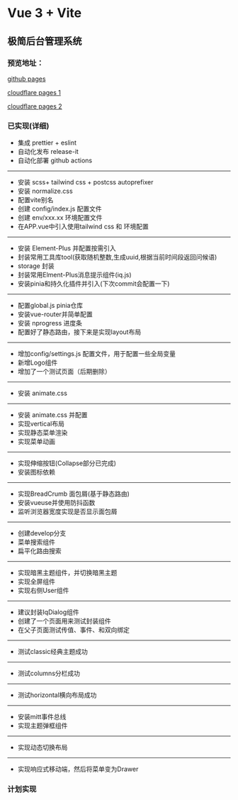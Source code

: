 # Vue 3 + Vite

## 极简后台管理系统

### 预览地址：
[github pages](https://marioliu2001.github.io/vue3-iqoo-admin-easy-template)

[cloudflare pages 1](https://vue3-iqoo-admin-easy-template.mario167.onflashdrive.app)

[cloudflare pages 2](https://vue3-iqoo-admin-easy-template.pages.dev)

### 已实现(详细)

- 集成 prettier + eslint
- 自动化发布 release-it
- 自动化部署 github actions
---
- 安装 scss+ tailwind css + postcss autoprefixer
- 安装 normalize.css
- 配置vite别名
- 创建 config/index.js 配置文件
- 创建 env/xxx.xx 环境配置文件
- 在APP.vue中引入使用tailwind css 和 环境配置
---
- 安装 Element-Plus 并配置按需引入
- 封装常用工具库tool(获取随机整数,生成uuid,根据当前时间段返回问候语)
- storage 封装
- 封装常用Elment-Plus消息提示组件(iq.js)
- 安装pinia和持久化插件并引入(下次commit会配置一下)
---
- 配置global.js pinia仓库
- 安装vue-router并简单配置
- 安装 nprogress 进度条
- 配置好了静态路由，接下来是实现layout布局
---
- 增加config/settings.js 配置文件，用于配置一些全局变量
- 新增Logo组件
- 增加了一个测试页面（后期删除）
---
- 安装 animate.css
---
- 安装 animate.css 并配置
- 实现vertical布局
- 实现静态菜单渲染
- 实现菜单动画
---
- 实现伸缩按钮(Collapse部分已完成)
- 安装图标依赖
---
- 实现BreadCrumb 面包屑(基于静态路由)
- 安装vueuse并使用防抖函数
- 监听浏览器宽度实现是否显示面包屑
---
- 创建develop分支
- 菜单搜索组件
- 扁平化路由搜索
---
- 实现暗黑主题组件，并切换暗黑主题
- 实现全屏组件
- 实现右侧User组件
---
- 建议封装IqDialog组件
- 创建了一个页面用来测试封装组件
- 在父子页面测试传值、事件、和双向绑定
---
- 测试classic经典主题成功
---
- 测试columns分栏成功
---
- 测试horizontal横向布局成功
---
- 安装mitt事件总线
- 实现主题弹框组件
---
- 实现动态切换布局
---
- 实现响应式移动端，然后将菜单变为Drawer

### 计划实现
